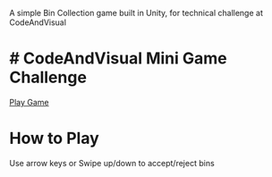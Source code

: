 A simple  Bin Collection game built in Unity, for technical challenge at CodeAndVisual

<h1># CodeAndVisual Mini Game Challenge</h1>


[Play Game](https://avakim.itch.io/codeandvisual-challenge)


<h1>How to Play </h1>
Use arrow keys or Swipe up/down to accept/reject bins
